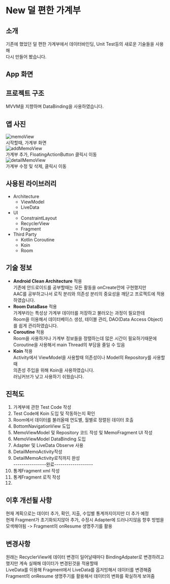 # New 덜 편한 가계부
## 소개  
기존에 했었던 덜 편한 가계부에서 데이터바인딩, Unit Test등의 새로운 기술들을 사용해  
다시 만들어 봤습니다.    
## App 화면  

## 프로젝트 구조  
MVVM을 지향하며 DataBinding을 사용하였습니다.    
## 앱 사진  
![memoView](https://user-images.githubusercontent.com/57277631/160281890-b0bc213d-128e-441f-80d8-1c6c37e12245.PNG)  
시작할때, 가계부 화면  
![addMemoView](https://user-images.githubusercontent.com/57277631/160281895-6e1661ae-5b0c-4e09-a58e-09a6b11fcf09.PNG)  
가계부 추가, FloatingActionButton 클릭시 이동  
![detailMemoView](https://user-images.githubusercontent.com/57277631/160281897-da526653-76e4-4a56-8530-3d3ff4c39f61.PNG)  
가계부 수정 및 삭제, 클릭시 이동  
## 사용된 라이브러리  
* Architecture
  - ViewModel  
  - LiveData  
* UI
  - ConstraintLayout  
  - RecyclerView  
  - Fragment  
* Third Party  
  - Kotlin Coroutine
  - Koin  
  - Room  
## 기술 정보  
  * **Android Clean Architecture** 적용  
    기존에 안드로이드를 공부할때는 모든 활동을 onCreate안에 구현했지만  
    AAC를 공부하고나서 로직 분리와 의존성 분리의 중요성을 깨닫고 프로젝트에 적용하였습니다.  
  * **Room DataBase** 적용  
    가계부라는 특성상 가계부 데이터를 저장하고 불러오는 과정이 필요한데  
    Room을 이용해서 데이터베이스 생성, 테이블 관리, DAO(Data Access Object)를 쉽게 관리하였습니다.
  * **Coroutine** 적용  
    Room을 사용하거나 가계부 정보들을 정렬하는데 많은 시간이 필요하기때문에  
    Coroutine을 사용해서 main Thread의 부담을 줄일 수 있음
  * **Koin** 적용  
    Activity에서 ViewModel을 사용할때 의존성이나 Model의 Repository를 사용할때  
    의존성 주입을 위해 Koin을 사용하였습니다.  
    러닝커브가 낮고 사용하기 쉬웠습니다.  
## 진척도  
1) 가계부에 관한 Test Code 작성  
2) Test Code에 Koin 도입 및 작동하는지 확인  
3) Room에서 데이터를 불러올때 연도별, 월별로 정렬된 데이터 호출  
5) BottomNavigationView 도입  
6) MemoViewModel 및 Repository 코드 작성 및 MemoFragment UI 작성  
7) MemoViewModel DataBinding 도입  
8) Adapter 및 LiveData Observe 사용  
9) DetailMemoActivity작성  
10) DetailMemoActivity로직까지 완성  
----------------완료-------------------  
11) 통계Fragment xml 작성  
12) 통계Fragment 로직 작성  
13) 
## 이후 개선될 사항  
현재 계획으로는 데이터 추가, 확인, 지출, 수입별 통계까지이지만 더 추가 예정  
현재 Fragment가 초기화되지않아 추가, 수정시 Adapter에 드러나지않음 향후 방법을 모색해야됨 -> Fragment의 onResume 생명주기를 활용  
## 변경사항  
원래는 RecyclerView에 데이터 변경이 일어날때마다 BindingAdpater로 변경하려고 했지만 계속 실패해 데이터가 변경된것을 적용할때  
LiveData를 이용해 Fragment에서 LiveData를 옵저빙해서 데이터를 변경해줌  
Fragment의 onResume 생명주기를 활용해서 데이터의 변화를 확실하게 보여줌  
